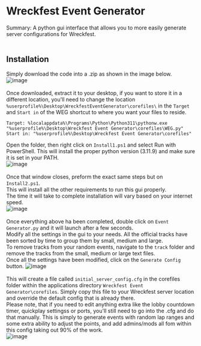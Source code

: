# Wreckfest Event Generator
Summary: A python gui interface that allows you to more easily generate server configurations for Wreckfest.
<br><br>
## Installation
Simply download the code into a .zip as shown in the image below.  
![image](https://github.com/user-attachments/assets/abb96543-bd83-47f4-837c-c7813193a0b4)
<br><br>
Once downloaded, extract it to your desktop, if you want to store it in a different location, you'll need to change the location `%userprofile%\Desktop\WreckfestEventGenerator\corefiles\` in the `Target` and `Start in` of the WEG shortcut to where you want your files to reside.    
```
Target: %localappdata%\Programs\Python\Python311\pythonw.exe "%userprofile%\Desktop\Wreckfest Event Generator\corefiles\WEG.py"
Start in: "%userprofile%\Desktop\Wreckfest Event Generator\corefiles"
```  
Open the folder, then right click on `Install1.ps1` and select Run with PowerShell.
This will install the proper python version (3.11.9) and make sure it is set in your PATH.  
![image](https://github.com/user-attachments/assets/c62e6165-d820-43e8-8cbf-17ea95a06bce)
<br><br>
Once that window closes, preform the exact same steps but on `Install2.ps1`.  
This will install all the other requirements to run this gui properly.  
The time it will take to complete installation will vary based on your internet speed.  
![image](https://github.com/user-attachments/assets/9ced6cf6-3a06-4677-9934-78c7c11d5435)
<br><br>
Once everything above ha been completed, double click on `Event Generator.py` and it will launch after a few seconds.  
Modify all the settings in the gui to your needs. All the official tracks have been sorted by time to group them by small, medium and large.  
To remove tracks from your random events, navigate to the `track` folder and remove the tracks from the small, medium or large text files.  
Once all the settings have been modified, click on the `Generate Config` button.
![image](https://github.com/user-attachments/assets/8c5ab1c6-3bed-4380-a287-d297c618c172)
<br><br>
This will create a file called `initial_server_config.cfg` in the corefiles folder within the applications directory `Wreckfest Event Generator\corefiles`.
Simply copy this file to your Wreckfest server location and override the default config that is already there.  
Please note, that if you need to edit anything extra like the lobby countdown timer, quickplay settingss or ports, you'll still need to go into the .cfg and do that manually. This is simply to generate events with random lap ranges and some extra ability to adjust the points, and add admins/mods all fom within this config taking out 90% of the work.  
![image](https://github.com/user-attachments/assets/d9937e06-6b61-4bee-ad0c-f2a772e200ea)
